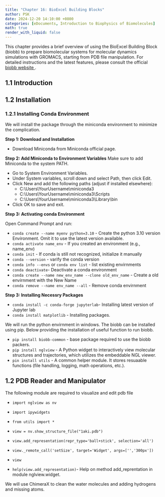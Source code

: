 ```yaml
---
title: "Chapter 16: BioExcel Building Blocks"
author: PSK
date: 2024-12-20 14:10:00 +0800
categories: [eDocuments, Introduction to Biophysics of Biomolecules]
math: true
render_with_liquid: false
---
```


This chapter provides a brief overview of using the BioExcel Building Block (biobb) to prepare biomolecular systems for molecular dynamics simulations with GROMACS, starting from PDB file manipulation.  For detailed instructions and the latest features, please consult the official  <a href="https://mmb.irbbarcelona.org/biobb-wfs/" target="_blank"> biobb website </a>.

## 1.1 Introduction

## 1.2 Installation

### 1.2.1 Installing Conda Environment
We will install the package through the miniconda environment to minimize the complication. 

**Step 1: Download and Installation**
* Download Miniconda from Miniconda official page.

**Step 2: Add Miniconda to Environment Variables**
Make sure to add Miniconda to the system PATH.

* Go to System Environment Variables.
* Under System variables, scroll down and select Path, then click Edit.
* Click New and add the following paths (adjust if installed elsewhere):
    * C:\Users\YourUsername\miniconda3
    * C:\Users\YourUsername\miniconda3\Scripts
    * C:\Users\YourUsername\miniconda3\Library\bin
* Click OK to save and exit.

**Step 3: Activating conda Environment**

Open Command Prompt and run:

* `conda create --name myenv python=3.10` - Create the python 3.10 version Environment. Omit it to use the latest version available.
* `conda activate name_env` - If you created an environment (e.g., name_env)
* `conda init` -  If conda is still not recognized, initialize it manually
* `conda --version` - varify the conda version
* `conda info --envs` or `conda env list` - list existing envirnments 
* `conda deactivate`- Deactivate a conda environment 
* `conda create --name new_env_name --clone old_env_name` - Create a old envirnment with the New Name
* `conda remove --name env_name --all` -  Remove conda envirnment

**Step 3: Installing Necessry Packages**

* `conda install -c conda-forge jupyterlab`- Installing latest version of Jupyter lab 
* `conda install matplotlib` - Installing packages.

We will run the python envirnment in windows. The biobb can be installed using pip. Below providing the installation of useful function to run biobb. 
* `pip install biobb-common` - base package required to use the biobb packers. 
* `pip install nglview` - A Python widget to interactively view molecular structures and trajectories, which utilizes the embeddable NGL viewer.
* `pin install utils` - A  common helper module. It stores resuaable functions (file handling, logging, math operations, etc.).

## 1.2 PDB Reader and Manipulator
The following module are required to visualize and edit pdb file
* `import nglview as nv`
* `import ipywidgets`
* `from utils import *`

* `view = nv.show_structure_file("1aki.pdb")`
* `view.add_representation(repr_type='ball+stick', selection='all')`
* `view._remote_call('setSize', target='Widget', args=['','300px'])`
* `view`
* `help(view.add_representation)`- Help on method add_reprentation in module nglview.widget. 

We will use  ChimeraX to clean the water molecules and adding hydrogens and missing atoms.